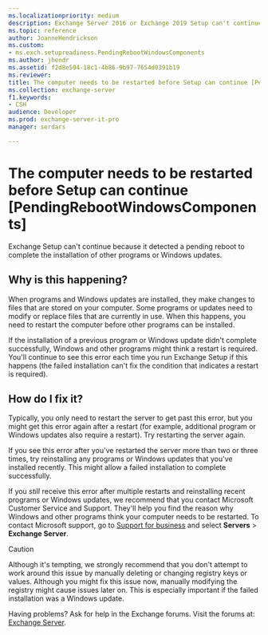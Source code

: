 ```yaml
---
ms.localizationpriority: medium
description: Exchange Server 2016 or Exchange 2019 Setup can't continue because the local computer needs to be restarted to complete the installation of other programs or Windows updates.
ms.topic: reference
author: JoanneHendrickson
ms.custom:
- ms.exch.setupreadiness.PendingRebootWindowsComponents
ms.author: jhendr
ms.assetid: f2d8e504-18c1-4b86-9b97-7654d0391b19
ms.reviewer: 
title: The computer needs to be restarted before Setup can continue [PendingRebootWindowsComponents]
ms.collection: exchange-server
f1.keywords:
- CSH
audience: Developer
ms.prod: exchange-server-it-pro
manager: serdars

---
```


# The computer needs to be restarted before Setup can continue [PendingRebootWindowsComponents]

Exchange Setup can't continue because it detected a pending reboot to complete the installation of other programs or Windows updates.

## Why is this happening?

When programs and Windows updates are installed, they make changes to files that are stored on your computer. Some programs or updates need to modify or replace files that are currently in use. When this happens, you need to restart the computer before other programs can be installed.

If the installation of a previous program or Windows update didn't complete successfully, Windows and other programs might think a restart is required. You'll continue to see this error each time you run Exchange Setup if this happens (the failed installation can't fix the condition that indicates a restart is required).

## How do I fix it?

Typically, you only need to restart the server to get past this error, but you might get this error again after a restart (for example, additional program or Windows updates also require a restart). Try restarting the server again.

If you see this error after you've restarted the server more than two or three times, try reinstalling any programs or Windows updates that you've installed recently. This might allow a failed installation to complete successfully.

If you *still* receive this error after multiple restarts and reinstalling recent programs or Windows updates, we recommend that you contact Microsoft Customer Service and Support. They'll help you find the reason why Windows and other programs think your computer needs to be restarted. To contact Microsoft support, go to [Support for business](https://support.microsoft.com/supportforbusiness/productselection) and select **Servers** \> **Exchange Server**.

> [!CAUTION]
> Although it's tempting, we strongly recommend that you don't attempt to work around this issue by manually deleting or changing registry keys or values. Although you might fix this issue now, manually modifying the registry might cause issues later on. This is especially important if the failed installation was a Windows update.

Having problems? Ask for help in the Exchange forums. Visit the forums at: [Exchange Server](https://social.technet.microsoft.com/forums/office/home?category=exchangeserver).
